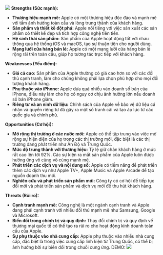 ![](https://upload.wikimedia.org/wikipedia/commons/thumb/0/0b/SWOT_en.svg/1200px-SWOT_en.svg.png)
**Strengths (Sức mạnh):**

- **Thương hiệu mạnh mẽ:** Apple có một thương hiệu độc đáo và mạnh mẽ với tầm ảnh hưởng toàn cầu và lòng trung thành của khách hàng.
- **Sản phẩm và thiết kế đột phá:** Apple nổi tiếng với việc sản xuất các sản phẩm có thiết kế đẹp và tích hợp công nghệ tiên tiến.
- **Hệ sinh thái sản phẩm:** Sản phẩm của Apple hoạt động tốt với nhau thông qua hệ thống iOS và macOS, tạo sự thuận tiện cho người dùng.
- **Mạng lưới cửa hàng bán lẻ:** Apple có một mạng lưới cửa hàng bán lẻ rộng rãi trên toàn cầu, giúp họ tương tác trực tiếp với khách hàng.

**Weaknesses (Yếu điểm):**

- **Giá cả cao:** Sản phẩm của Apple thường có giá cao hơn so với các đối thủ cạnh tranh, làm cho chúng không phải lựa chọn phù hợp cho mọi đối tượng khách hàng.
- **Phụ thuộc vào iPhone:** Apple dựa quá nhiều vào doanh số bán của iPhone, điều này làm cho họ có nguy cơ chịu ảnh hưởng lớn nếu doanh số bán iPhone giảm.
- **Riêng tư và an ninh dữ liệu:** Chính sách của Apple về bảo vệ dữ liệu cá nhân và quyền riêng tư đã gây ra một số tranh cãi và tạo áp lực từ các quốc gia và chính phủ.

**Opportunities (Cơ hội):**

- **Mở rộng thị trường ở các nước mới:** Apple có thể tập trung vào việc mở rộng sự hiện diện của họ trong các thị trường mới, đặc biệt là các thị trường đang phát triển như Ấn Độ và Trung Quốc.
- **Mức độ trung thành với thương hiệu:** Tỷ lệ giữ chân khách hàng ở mức rất cao lên tới 92%. Các sự kiện ra mắt sản phẩm của Apple luôn được hưởng ứng vô cùng vô cùng mạnh mẽ.
- **Phát triển các dịch vụ và nội dung số:** Apple có tiềm năng để phát triển thêm các dịch vụ như Apple TV+, Apple Music và Apple Arcade để tạo nguồn doanh thu mới.
- **Nghiên cứu và phát triển sản phẩm mới:** Công ty có cơ hội để tiếp tục đổi mới và phát triển sản phẩm và dịch vụ mới để thu hút khách hàng.

**Threats (Rủi ro):**

- **Cạnh tranh mạnh mẽ:** Công nghệ là một ngành cạnh tranh và Apple đang phải cạnh tranh với nhiều đối thủ mạnh mẽ như Samsung, Google và Microsoft.
- **Biến đổi trong chính trị và quy định:** Thay đổi chính trị và quy định về thương mại quốc tế có thể tạo ra rủi ro cho hoạt động kinh doanh toàn cầu của Apple.
- **Sự phụ thuộc vào nhà cung cấp:** Apple phụ thuộc vào nhiều nhà cung cấp, đặc biệt là trong việc cung cấp linh kiện từ Trung Quốc, có thể bị ảnh hưởng bởi sự biến đổi trong chuỗi cung ứng.
DEMO:
![](https://www.pace.edu.vn/uploads/news/2023/04/vu-du-phan-tich-mo-hinh-swot-doanh-nghiep-x.jpg)